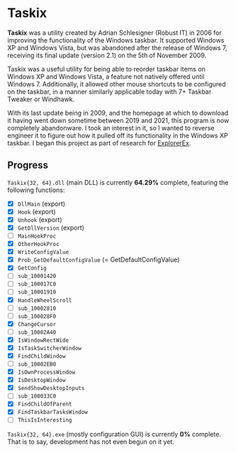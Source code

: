 # Taskix

**Taskix** was a utility created by Adrian Schlesigner (Robust IT) in 2006 for improving the functionality of the Windows taskbar. It supported Windows XP and Windows Vista, but was abandoned after the release of Windows 7, receiving its final update (version 2.1) on the 5th of November 2009.

Taskix was a useful utility for being able to reorder taskbar items on Windows XP and Windows Vista, a feature not natively offered until Windows 7. Additionally, it allowed other mouse shortcuts to be configured on the taskbar, in a manner similarly applicable today with 7+ Taskbar Tweaker or Windhawk.

With its last update being in 2009, and the homepage at which to download it having went down sometime between 2019 and 2021, this program is now completely abandonware. I took an interest in it, so I wanted to reverse engineer it to figure out how it pulled off its functionality in the Windows XP taskbar. I began this project as part of research for [ExplorerEx](//github.com/kfh83/ExplorerEx).

## Progress

`Taskix{32, 64}.dll` (main DLL) is currently **64.29%** complete, featuring the following functions:
 - [x] `DllMain` (export)
 - [x] `Hook` (export)
 - [x] `Unhook` (export)
 - [x] `GetDllVersion` (export)
 - [ ] `MainHookProc`
 - [x] `OtherHookProc`
 - [x] `WriteConfigValue`
 - [x] `Prob_GetDefaultConfigValue` (= GetDefaultConfigValue)
 - [x] `GetConfig`
 - [ ] `sub_10001420`
 - [ ] `sub_100017C0`
 - [ ] `sub_10001910`
 - [x] `HandleWheelScroll`
 - [ ] `sub_10002810`
 - [ ] `sub_100028F0`
 - [x] `ChangeCursor`
 - [ ] `sub_10002A40`
 - [x] `IsWindowRectWide`
 - [x] `IsTaskSwitcherWindow`
 - [x] `FindChildWindow`
 - [ ] `sub_10002EB0`
 - [x] `IsOwnProcessWindow`
 - [x] `IsDesktopWindow`
 - [x] `SendShowDesktopInputs`
 - [ ] `sub_100033C0`
 - [x] `FindChildOfParent`
 - [x] `FindTaskbarTasksWindow`
 - [ ] `ThisIsInteresting`

`Taskix{32, 64}.exe` (mostly configuration GUI) is currently **0%** complete. That is to say, development has not even begun on it yet.